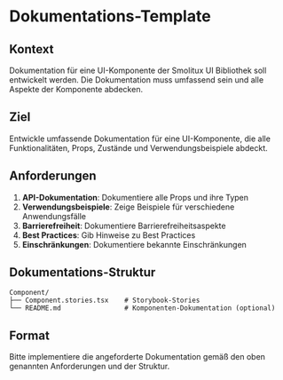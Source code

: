 # Dokumentations-Template

## Kontext

Dokumentation für eine UI-Komponente der Smolitux UI Bibliothek soll entwickelt werden. Die Dokumentation muss umfassend sein und alle Aspekte der Komponente abdecken.

## Ziel

Entwickle umfassende Dokumentation für eine UI-Komponente, die alle Funktionalitäten, Props, Zustände und Verwendungsbeispiele abdeckt.

## Anforderungen

1. **API-Dokumentation**: Dokumentiere alle Props und ihre Typen
2. **Verwendungsbeispiele**: Zeige Beispiele für verschiedene Anwendungsfälle
3. **Barrierefreiheit**: Dokumentiere Barrierefreiheitsaspekte
4. **Best Practices**: Gib Hinweise zu Best Practices
5. **Einschränkungen**: Dokumentiere bekannte Einschränkungen

## Dokumentations-Struktur

```
Component/
├── Component.stories.tsx    # Storybook-Stories
└── README.md                # Komponenten-Dokumentation (optional)
```

## Format

Bitte implementiere die angeforderte Dokumentation gemäß den oben genannten Anforderungen und der Struktur.
